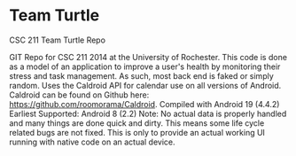 Team Turtle
====

CSC 211 Team Turtle Repo

GIT Repo for CSC 211 2014 at the University of Rochester. This code is done as a model of an application to improve a user's health by monitoring their stress and task management. As such, most back end is faked or simply random.
Uses the Caldroid API for calendar use on all versions of Android. Caldroid can be found on Github here: https://github.com/roomorama/Caldroid.
Compiled with Android 19 (4.4.2)
Earliest Supported: Android 8 (2.2)
Note: No actual data is properly handled and many things are done quick and dirty. This means some life cycle related bugs are not fixed. This is only to provide an actual working UI running with native code on an actual device.

